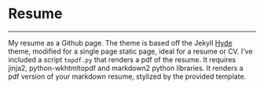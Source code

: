 # Resume
------------------
My resume as a Github page. The theme is based off the Jekyll 
[Hyde](https://github.com/poole/hyde) theme, modified for a single
page static page, ideal for a resume or CV. I've included a script
`topdf.py` that renders a pdf of the resume. It requires jinja2,
python-wkhtmltopdf and markdown2 python libraries. It renders a pdf 
version of your markdown resume, stylized by the provided template.